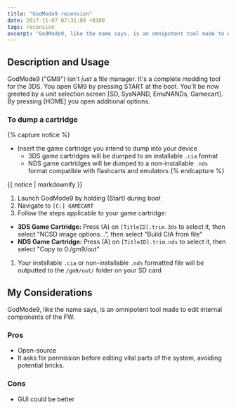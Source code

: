 ```yaml
---
title: "GodMode9 recension"
date: 2017-11-07 07:31:00 +0100
tags: recension
excerpt: "GodMode9, like the name says, is an omnipotent tool made to edit internal components of the FW."
---
```

## Description and Usage
GodMode9 ("GM9") isn't *just* a file manager.
It's a complete modding tool for the 3DS.<!--more-->
You open GM9 by pressing START at the boot. You'll be now greeted by a unit selection screen [SD, SysNAND, EmuNANDs, Gamecart].
By pressing [HOME] you open additional options.
### To dump a cartridge
{% capture notice %}
+ Insert the game cartridge you intend to dump into your device
  + 3DS game cartridges will be dumped to an installable `.cia` format
  + NDS game cartridges will be dumped to a non-installable `.nds` format compatible with flashcarts and emulators
{% endcapture %}

<div class="notice--info">{{ notice | markdownify }}</div>

1. Launch GodMode9 by holding (Start) during boot
1. Navigate to `[C:] GAMECART`
1. Follow the steps applicable to your game cartridge:
  + **3DS Game Cartridge:** Press (A) on `[TitleID].trim.3ds` to select it, then select "NCSD image options...", then select "Build CIA from file"
  + **NDS Game Cartridge:** Press (A) on `[TitleID].trim.nds` to select it, then select "Copy to 0:/gm9/out"
1. Your installable `.cia` or non-installable `.nds` formatted file will be outputted to the `/gm9/out/` folder on your SD card

## My Considerations
GodMode9, like the name says, is an omnipotent tool made to edit internal components of the FW.
### Pros
* Open-source
* It asks for permission before editing vital parts of the system, avoiding potential bricks.
### Cons
* GUI could be better
